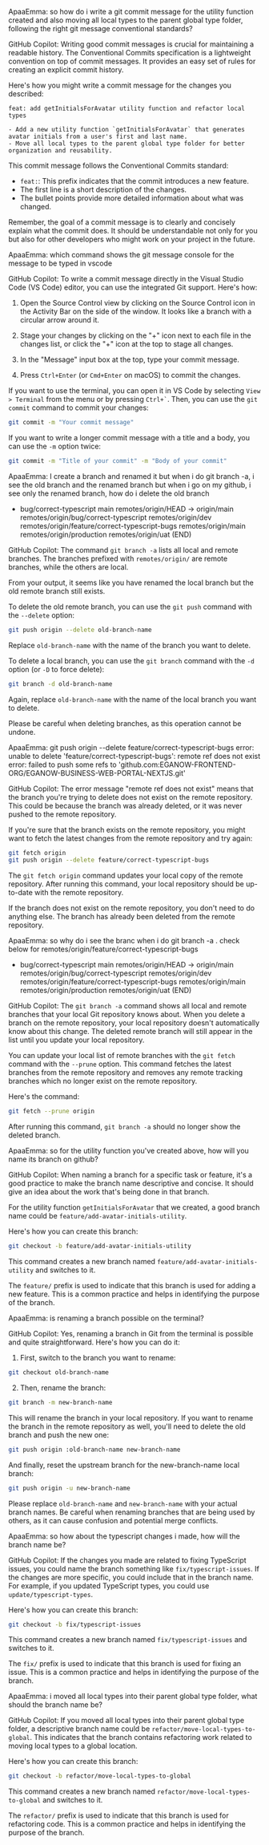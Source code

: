 
ApaaEmma: so how do i write a git commit message for the utility function created and also moving all local types to the parent global type folder, following the right git message conventional standards?

GitHub Copilot: Writing good commit messages is crucial for maintaining a readable history. The Conventional Commits specification is a lightweight convention on top of commit messages. It provides an easy set of rules for creating an explicit commit history.

Here's how you might write a commit message for the changes you described:

```
feat: add getInitialsForAvatar utility function and refactor local types

- Add a new utility function `getInitialsForAvatar` that generates avatar initials from a user's first and last name.
- Move all local types to the parent global type folder for better organization and reusability.
```

This commit message follows the Conventional Commits standard:

- `feat:`: This prefix indicates that the commit introduces a new feature.
- The first line is a short description of the changes.
- The bullet points provide more detailed information about what was changed.

Remember, the goal of a commit message is to clearly and concisely explain what the commit does. It should be understandable not only for you but also for other developers who might work on your project in the future.

ApaaEmma: which command shows the git message console for the message to be typed in vscode

GitHub Copilot: To write a commit message directly in the Visual Studio Code (VS Code) editor, you can use the integrated Git support. Here's how:

1. Open the Source Control view by clicking on the Source Control icon in the Activity Bar on the side of the window. It looks like a branch with a circular arrow around it.

2. Stage your changes by clicking on the "+" icon next to each file in the changes list, or click the "+" icon at the top to stage all changes.

3. In the "Message" input box at the top, type your commit message.

4. Press `Ctrl+Enter` (or `Cmd+Enter` on macOS) to commit the changes.

If you want to use the terminal, you can open it in VS Code by selecting `View > Terminal` from the menu or by pressing `` Ctrl+` ``. Then, you can use the `git commit` command to commit your changes:

```bash
git commit -m "Your commit message"
```

If you want to write a longer commit message with a title and a body, you can use the `-m` option twice:

```bash
git commit -m "Title of your commit" -m "Body of your commit"
```

ApaaEmma: I create a branch and renamed it but when i do git branch -a, i see the old branch and the renamed branch but when i go on my github, i see only the renamed branch, how do i delete the old branch


* bug/correct-typescript
  main
  remotes/origin/HEAD -> origin/main
  remotes/origin/bug/correct-typescript
  remotes/origin/dev
  remotes/origin/feature/correct-typescript-bugs
  remotes/origin/main
  remotes/origin/production
  remotes/origin/uat
(END)


GitHub Copilot: The command `git branch -a` lists all local and remote branches. The branches prefixed with `remotes/origin/` are remote branches, while the others are local.

From your output, it seems like you have renamed the local branch but the old remote branch still exists.

To delete the old remote branch, you can use the `git push` command with the `--delete` option:

```bash
git push origin --delete old-branch-name
```

Replace `old-branch-name` with the name of the branch you want to delete.

To delete a local branch, you can use the `git branch` command with the `-d` option (or `-D` to force delete):

```bash
git branch -d old-branch-name
```

Again, replace `old-branch-name` with the name of the local branch you want to delete.

Please be careful when deleting branches, as this operation cannot be undone.

ApaaEmma: git push origin --delete feature/correct-typescript-bugs
error: unable to delete 'feature/correct-typescript-bugs': remote ref does not exist
error: failed to push some refs to 'github.com:EGANOW-FRONTEND-ORG/EGANOW-BUSINESS-WEB-PORTAL-NEXTJS.git'

GitHub Copilot: The error message "remote ref does not exist" means that the branch you're trying to delete does not exist on the remote repository. This could be because the branch was already deleted, or it was never pushed to the remote repository.

If you're sure that the branch exists on the remote repository, you might want to fetch the latest changes from the remote repository and try again:

```bash
git fetch origin
git push origin --delete feature/correct-typescript-bugs
```

The `git fetch origin` command updates your local copy of the remote repository. After running this command, your local repository should be up-to-date with the remote repository.

If the branch does not exist on the remote repository, you don't need to do anything else. The branch has already been deleted from the remote repository.

ApaaEmma: so why do i see the branc when i do git branch -a . check below for   remotes/origin/feature/correct-typescript-bugs

* bug/correct-typescript
  main
  remotes/origin/HEAD -> origin/main
  remotes/origin/bug/correct-typescript
  remotes/origin/dev
  remotes/origin/feature/correct-typescript-bugs
  remotes/origin/main
  remotes/origin/production
  remotes/origin/uat
(END)

GitHub Copilot: The `git branch -a` command shows all local and remote branches that your local Git repository knows about. When you delete a branch on the remote repository, your local repository doesn't automatically know about this change. The deleted remote branch will still appear in the list until you update your local repository.

You can update your local list of remote branches with the `git fetch` command with the `--prune` option. This command fetches the latest branches from the remote repository and removes any remote tracking branches which no longer exist on the remote repository.

Here's the command:

```bash
git fetch --prune origin
```

After running this command, `git branch -a` should no longer show the deleted branch.

ApaaEmma: so for the utility function you've created above, how will you name its branch on github?

GitHub Copilot: When naming a branch for a specific task or feature, it's a good practice to make the branch name descriptive and concise. It should give an idea about the work that's being done in that branch. 

For the utility function `getInitialsForAvatar` that we created, a good branch name could be `feature/add-avatar-initials-utility`.

Here's how you can create this branch:

```bash
git checkout -b feature/add-avatar-initials-utility
```

This command creates a new branch named `feature/add-avatar-initials-utility` and switches to it.

The `feature/` prefix is used to indicate that this branch is used for adding a new feature. This is a common practice and helps in identifying the purpose of the branch.

ApaaEmma: is renaming a branch possible on the terminal?

GitHub Copilot: Yes, renaming a branch in Git from the terminal is possible and quite straightforward. Here's how you can do it:

1. First, switch to the branch you want to rename:

```bash
git checkout old-branch-name
```

2. Then, rename the branch:

```bash
git branch -m new-branch-name
```

This will rename the branch in your local repository. If you want to rename the branch in the remote repository as well, you'll need to delete the old branch and push the new one:

```bash
git push origin :old-branch-name new-branch-name
```

And finally, reset the upstream branch for the new-branch-name local branch:

```bash
git push origin -u new-branch-name
```

Please replace `old-branch-name` and `new-branch-name` with your actual branch names. Be careful when renaming branches that are being used by others, as it can cause confusion and potential merge conflicts.

ApaaEmma: so how about the typescript changes i made, how will the branch name be?

GitHub Copilot: If the changes you made are related to fixing TypeScript issues, you could name the branch something like `fix/typescript-issues`. If the changes are more specific, you could include that in the branch name. For example, if you updated TypeScript types, you could use `update/typescript-types`.

Here's how you can create this branch:

```bash
git checkout -b fix/typescript-issues
```

This command creates a new branch named `fix/typescript-issues` and switches to it.

The `fix/` prefix is used to indicate that this branch is used for fixing an issue. This is a common practice and helps in identifying the purpose of the branch.

ApaaEmma: i moved all local types into their parent global type folder, what should the branch name be?

GitHub Copilot: If you moved all local types into their parent global type folder, a descriptive branch name could be `refactor/move-local-types-to-global`. This indicates that the branch contains refactoring work related to moving local types to a global location.

Here's how you can create this branch:

```bash
git checkout -b refactor/move-local-types-to-global
```

This command creates a new branch named `refactor/move-local-types-to-global` and switches to it.

The `refactor/` prefix is used to indicate that this branch is used for refactoring code. This is a common practice and helps in identifying the purpose of the branch.